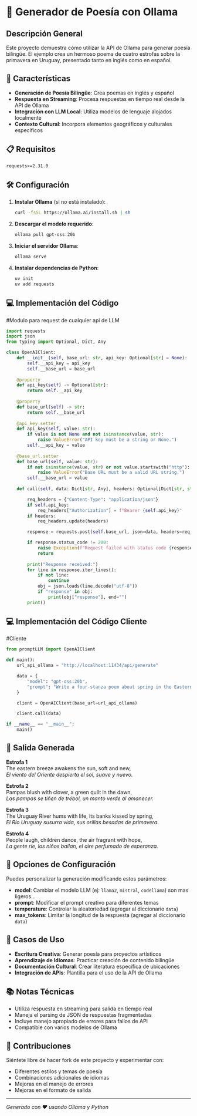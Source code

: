 # 🌸 Generador de Poesía con Ollama

## Descripción General

Este proyecto demuestra cómo utilizar la API de Ollama para generar poesía bilingüe. El ejemplo crea un hermoso poema de cuatro estrofas sobre la primavera en Uruguay, presentado tanto en inglés como en español.

## 🚀 Características

- **Generación de Poesía Bilingüe**: Crea poemas en inglés y español
- **Respuesta en Streaming**: Procesa respuestas en tiempo real desde la API de Ollama
- **Integración con LLM Local**: Utiliza modelos de lenguaje alojados localmente
- **Contexto Cultural**: Incorpora elementos geográficos y culturales específicos

## 📋 Requisitos

```txt
requests>=2.31.0
```

## 🛠️ Configuración

1. **Instalar Ollama** (si no está instalado):
   ```bash
   curl -fsSL https://ollama.ai/install.sh | sh
   ```

2. **Descargar el modelo requerido**:
   ```bash
   ollama pull gpt-oss:20b
   ```

3. **Iniciar el servidor Ollama**:
   ```bash
   ollama serve
   ```

4. **Instalar dependencias de Python**:
   ```bash
   uv init
   uv add requests
   ```

## 💻 Implementación del Código
#Modulo para request de cualquier api de LLM
```python
import requests
import json
from typing import Optional, Dict, Any

class OpenAIClient:
    def __init__(self, base_url: str, api_key: Optional[str] = None):
        self.__api_key = api_key
        self.__base_url = base_url
    
    @property
    def api_key(self) -> Optional[str]:
        return self.__api_key
    
    @property
    def base_url(self) -> str:
        return self.__base_url
    
    @api_key.setter
    def api_key(self, value: str):
        if value is not None and not isinstance(value, str):
            raise ValueError("API key must be a string or None.")
        self.__api_key = value
    
    @base_url.setter
    def base_url(self, value: str):
        if not isinstance(value, str) or not value.startswith("http"):
            raise ValueError("Base URL must be a valid URL string.")
        self.__base_url = value
    
    def call(self, data: Dict[str, Any], headers: Optional[Dict[str, str]] = None):

        req_headers = {"Content-Type": "application/json"}
        if self.api_key:
            req_headers["Authorization"] = f"Bearer {self.api_key}"
        if headers:
            req_headers.update(headers)

        response = requests.post(self.base_url, json=data, headers=req_headers, stream=True)

        if response.status_code != 200:
            raise Exception(f"Request failed with status code {response.status_code}: {response.text}")
            return
        
        print("Response received:")
        for line in response.iter_lines():
            if not line:
                continue
            obj = json.loads(line.decode("utf-8"))
            if "response" in obj:
                print(obj["response"], end="")
        print()
```
## 💻 Implementación del Código Cliente
#Cliente
```python
from promptLLM import OpenAIClient

def main():
    url_api_ollama = "http://localhost:11434/api/generate"

    data = {
        "model": "gpt-oss:20b",
        "prompt": "Write a four-stanza poem about spring in the Eastern Republic of Uruguay. In English and Spanish.",
    }

    client = OpenAIClient(base_url=url_api_ollama)

    client.call(data)

if __name__ == "__main__":
    main()
```
## 📖 Salida Generada

**Estrofa 1**  
The eastern breeze awakens the sun, soft and new,  
*El viento del Oriente despierta el sol, suave y nuevo.*  

**Estrofa 2**  
Pampas blush with clover, a green quilt in the dawn,  
*Las pampas se tiñen de trébol, un manto verde al amanecer.*  

**Estrofa 3**  
The Uruguay River hums with life, its banks kissed by spring,  
*El Río Uruguay susurra vida, sus orillas besadas de primavera.*  

**Estrofa 4**  
People laugh, children dance, the air fragrant with hope,  
*La gente ríe, los niños bailan, el aire perfumado de esperanza.*  

## 🔧 Opciones de Configuración

Puedes personalizar la generación modificando estos parámetros:

- **model**: Cambiar el modelo LLM (ej: `llama2`, `mistral`, `codellama`) son mas ligeros...
- **prompt**: Modificar el prompt creativo para diferentes temas
- **temperature**: Controlar la aleatoriedad (agregar al diccionario `data`)
- **max_tokens**: Limitar la longitud de la respuesta (agregar al diccionario `data`)

## 🌟 Casos de Uso

- **Escritura Creativa**: Generar poesía para proyectos artísticos
- **Aprendizaje de Idiomas**: Practicar creación de contenido bilingüe
- **Documentación Cultural**: Crear literatura específica de ubicaciones
- **Integración de APIs**: Plantilla para el uso de la API de Ollama

## 📚 Notas Técnicas

- Utiliza respuesta en streaming para salida en tiempo real
- Maneja el parsing de JSON de respuestas fragmentadas
- Incluye manejo apropiado de errores para fallos de API
- Compatible con varios modelos de Ollama

## 🤝 Contribuciones

Siéntete libre de hacer fork de este proyecto y experimentar con:
- Diferentes estilos y temas de poesía
- Combinaciones adicionales de idiomas
- Mejoras en el manejo de errores
- Mejoras en el formato de salida

---

*Generado con ❤️ usando Ollama y Python*